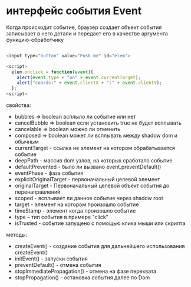 # интерфейс события Event

Когда происходит событие, браузер создает объект события записывает в него детали и передает его в качестве аргумента функцию-обработчику

```js

<input type="button" value="Push me" id="elem">

<script>
  elem.onclick = function(event){
    alert(event.type + "on" + event.currentTarget);
    alert("coords:" + event.clientX + ":" + event.clientY);
  };
<script>
```

свойства:

- bubbles ⇒ boolean всплыло ли событие или нет
- cancelBubble ⇒ boolean если установить true не будет всплывать
- cancelable ⇒ boolean можно ли отменить
- composed ⇒ boolean может ли всплывать между shadow dom и обычным
- currentTarget - ссылка не элемент на котором обрабатывается событие
- deepPath - массив dom узлов, на которых сработало событие
- defaultPrevented - было ли вызвано event.preventDefault()
- eventPhase - фаза события
- explicitOriginalTarget - первоначальный целевой элемент
- originalTarget - Первоначальный целевой объект события до перенаправлений
- scoped - всплывает ли данное событие через shadow root
- target - элемент на котором произошло событие
- timeStamp - элемент когда произошло событие
- type – тип события в примере "click"
- isTrusted - событие запущено с помощью клика мыши или скрипта

методы:

- createEvent() - создание события для дальнейшего использования createEvent()
- initEvent() - запуски события
- preventDefault() - отмена события
- stopImmediatePropagation() - отмена на фазе перехвата
- stopPropagation() - остановка события далее по Dom
